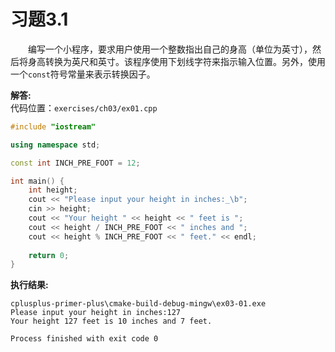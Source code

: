 # 习题3.1

&emsp;&emsp;编写一个小程序，要求用户使用一个整数指出自己的身高（单位为英寸），然后将身高转换为英尺和英寸。该程序使用下划线字符来指示输入位置。另外，使用一个`const`符号常量来表示转换因子。

**解答:**  
代码位置：`exercises/ch03/ex01.cpp`
```c++
#include "iostream"

using namespace std;

const int INCH_PRE_FOOT = 12;

int main() {
    int height;
    cout << "Please input your height in inches:_\b";
    cin >> height;
    cout << "Your height " << height << " feet is ";
    cout << height / INCH_PRE_FOOT << " inches and ";
    cout << height % INCH_PRE_FOOT << " feet." << endl;
    
    return 0;
}
```

**执行结果:**  
```
cplusplus-primer-plus\cmake-build-debug-mingw\ex03-01.exe
Please input your height in inches:127
Your height 127 feet is 10 inches and 7 feet.

Process finished with exit code 0
```